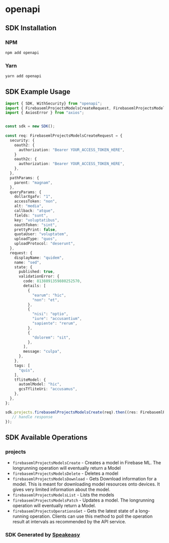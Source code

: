 # openapi

<!-- Start SDK Installation -->
## SDK Installation

### NPM

```bash
npm add openapi
```

### Yarn

```bash
yarn add openapi
```
<!-- End SDK Installation -->

<!-- Start SDK Example Usage -->
## SDK Example Usage

```typescript
import { SDK, WithSecurity} from "openapi";
import { FirebasemlProjectsModelsCreateRequest, FirebasemlProjectsModelsCreateResponse } from "openapi/src/sdk/models/operations";
import { AxiosError } from "axios";


const sdk = new SDK();
    
const req: FirebasemlProjectsModelsCreateRequest = {
  security: {
    oauth2: {
      authorization: "Bearer YOUR_ACCESS_TOKEN_HERE",
    }
    oauth2c: {
      authorization: "Bearer YOUR_ACCESS_TOKEN_HERE",
    },
  },
  pathParams: {
    parent: "magnam",
  },
  queryParams: {
    dollarXgafv: "1",
    accessToken: "non",
    alt: "media",
    callback: "atque",
    fields: "sunt",
    key: "voluptatibus",
    oauthToken: "sint",
    prettyPrint: false,
    quotaUser: "voluptatem",
    uploadType: "quos",
    uploadProtocol: "deserunt",
  },
  request: {
    displayName: "quidem",
    name: "sed",
    state: {
      published: true,
      validationError: {
        code: 8138891359880252570,
        details: [
          {
            "earum": "hic",
            "non": "et",
          },
          {
            "nisi": "optio",
            "iure": "accusantium",
            "sapiente": "rerum",
          },
          {
            "dolorem": "sit",
          },
        ],
        message: "culpa",
      },
    },
    tags: [
      "quis",
    ],
    tfliteModel: {
      automlModel: "hic",
      gcsTfliteUri: "accusamus",
    },
  },
};

sdk.projects.firebasemlProjectsModelsCreate(req).then((res: FirebasemlProjectsModelsCreateResponse | AxiosError) => {
   // handle response
});
```
<!-- End SDK Example Usage -->

<!-- Start SDK Available Operations -->
## SDK Available Operations

### projects

* `firebasemlProjectsModelsCreate` - Creates a model in Firebase ML. The longrunning operation will eventually return a Model
* `firebasemlProjectsModelsDelete` - Deletes a model
* `firebasemlProjectsModelsDownload` - Gets Download information for a model. This is meant for downloading model resources onto devices. It gives very limited information about the model.
* `firebasemlProjectsModelsList` - Lists the models
* `firebasemlProjectsModelsPatch` - Updates a model. The longrunning operation will eventually return a Model.
* `firebasemlProjectsOperationsGet` - Gets the latest state of a long-running operation. Clients can use this method to poll the operation result at intervals as recommended by the API service.

<!-- End SDK Available Operations -->

### SDK Generated by [Speakeasy](https://docs.speakeasyapi.dev/docs/using-speakeasy/client-sdks)
